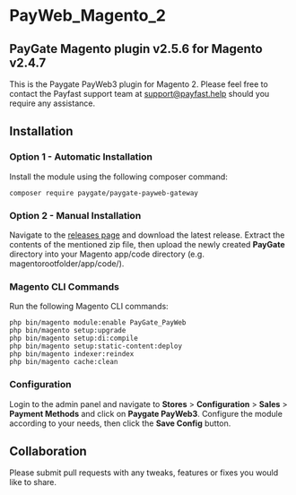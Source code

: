 # PayWeb_Magento_2
## PayGate Magento plugin v2.5.6 for Magento v2.4.7

This is the Paygate PayWeb3 plugin for Magento 2. Please feel free to contact the Payfast support team at support@payfast.help should you require any assistance.

## Installation

### Option 1 - Automatic Installation

Install the module using the following composer command:

```console
composer require paygate/paygate-payweb-gateway
```

### Option 2 - Manual Installation

Navigate to the [releases page](https://github.com/PayGate/PayWeb_Magento_2/releases) and download the latest release. Extract the contents of the mentioned zip file, then upload the newly created **PayGate** directory into your Magento app/code directory (e.g. magentorootfolder/app/code/).

### Magento CLI Commands

Run the following Magento CLI commands:

```console
php bin/magento module:enable PayGate_PayWeb
php bin/magento setup:upgrade
php bin/magento setup:di:compile
php bin/magento setup:static-content:deploy
php bin/magento indexer:reindex
php bin/magento cache:clean
```

### Configuration

Login to the admin panel and navigate to **Stores** > **Configuration** > **Sales** > **Payment Methods** and click on **Paygate PayWeb3**. Configure the module according to your needs, then click the **Save
Config** button.

## Collaboration

Please submit pull requests with any tweaks, features or fixes you would like to share.
